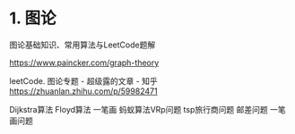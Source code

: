 # 1. 图论


图论基础知识、常用算法与LeetCode题解

https://www.paincker.com/graph-theory


leetCode. 图论专题 - 超级露的文章 - 知乎
https://zhuanlan.zhihu.com/p/59982471


Dijkstra算法
Floyd算法
一笔画
蚂蚁算法VRp问题
tsp旅行商问题
邮差问题
一笔画问题





